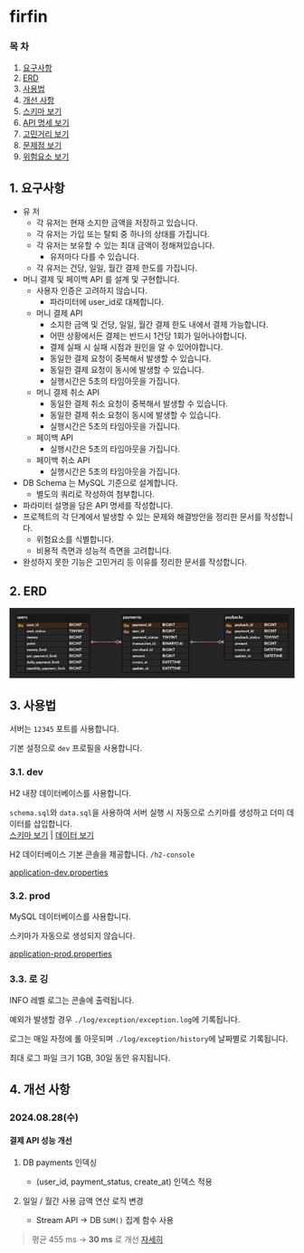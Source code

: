 # firfin

### 목 차

1. [요구사항](#1-요구사항)
2. [ERD](#2-erd)
3. [사용법](#3-사용법)
4. [개선 사항](#4-개선-사항)
5. [스키마 보기](src/main/resources/schema.sql)
6. [API 명세 보기](doc/API.md)
7. [고민거리 보기](doc/%EA%B3%A0%EB%AF%BC%EA%B1%B0%EB%A6%AC.md)
8. [문제점 보기](doc/%EB%AC%B8%EC%A0%9C%EC%A0%90.md)
9. [위험요소 보기](doc/%EC%9C%84%ED%97%98%EC%9A%94%EC%86%8C.md)

## 1. 요구사항

- 유 저
    - 각 유저는 현재 소지한 금액을 저장하고 있습니다.
    - 각 유저는 가입 또는 탈퇴 중 하나의 상태를 가집니다.
    - 각 유저는 보유할 수 있는 최대 금액이 정해져있습니다.
        - 유저마다 다를 수 있습니다.
    - 각 유저는 건당, 일일, 월간 결제 한도를 가집니다.
- 머니 결제 및 페이백 API 를 설계 및 구현합니다.
    - 사용자 인증은 고려하지 않습니다.
        - 파라미터에 user_id로 대체합니다.
    - 머니 결제 API
        - 소지한 금액 및 건당, 일일, 월간 결제 한도 내에서 결제 가능합니다.
        - 어떤 상황에서든 결제는 반드시 1건당 1회가 일어나야합니다.
        - 결제 실패 시 실패 시점과 원인을 알 수 있어야합니다.
        - 동일한 결제 요청이 중복해서 발생할 수 있습니다.
        - 동일한 결제 요청이 동시에 발생할 수 있습니다.
        - 실행시간은 5초의 타임아웃을 가집니다.
    - 머니 결제 취소 API
        - 동일한 결제 취소 요청이 중복해서 발생할 수 있습니다.
        - 동일한 결제 취소 요청이 동시에 발생할 수 있습니다.
        - 실행시간은 5초의 타임아웃을 가집니다.
    - 페이백 API
        - 실행시간은 5초의 타임아웃을 가집니다.
    - 페이백 취소 API
        - 실행시간은 5초의 타임아웃을 가집니다.
- DB Schema 는 MySQL 기준으로 설계합니다.
    - 별도의 쿼리로 작성하여 첨부합니다.
- 파라미터 설명을 담은 API 명세를 작성합니다.
- 프로젝트의 각 단계에서 발생할 수 있는 문제와 해결방안을 정리한 문서를 작성합니다.
    - 위험요소를 식별합니다.
    - 비용적 측면과 성능적 측면을 고려합니다.
- 완성하지 못한 기능은 고민거리 등 이유를 정리한 문서를 작성합니다.

## 2. ERD

![erd.png](doc/img/erd.png)

## 3. 사용법

서버는 `12345` 포트를 사용합니다.

기본 설정으로 `dev` 프로필을 사용합니다.

### 3.1. dev

H2 내장 데이터베이스를 사용합니다.

`schema.sql`와 `data.sql`을 사용하여 서버 실행 시 자동으로 스키마를 생성하고 더미 데이터를 삽입합니다.<br>
[스키마 보기](src/main/resources/schema.sql) | [데이터 보기](src/main/resources/data.sql)

H2 데이터베이스 기본 콘솔을 제공합니다. `/h2-console`

[application-dev.properties](src/main/resources/application-dev.properties)

### 3.2. prod

MySQL 데이터베이스를 사용합니다.

스키마가 자동으로 생성되지 않습니다.

[application-prod.properties](src/main/resources/application-prod.properties)

### 3.3. 로 깅

INFO 레벨 로그는 콘솔에 출력됩니다.

예외가 발생할 경우 `./log/exception/exception.log`에 기록됩니다.

로그는 매일 자정에 롤 아웃되며 `./log/exception/history`에 날짜별로 기록됩니다.

최대 로그 파일 크기 1GB, 30일 동안 유지됩니다.

## 4. 개선 사항

### 2024.08.28(수)

#### 결제 API 성능 개선

1. DB payments 인덱싱
   - (user_id, payment_status, create_at) 인덱스 적용

2. 일일 / 월간 사용 금액 연산 로직 변경
   - Stream API → DB `SUM()` 집계 함수 사용

> 평균 455 ms → **30 ms** 로 개선 [자세히](https://velog.io/@jeongyong/API-%EC%84%B1%EB%8A%A5-%ED%96%A5%EC%83%81%EC%9D%84-%EC%9C%84%ED%95%9C-%ED%85%8C%EC%8A%A4%ED%8A%B8)
